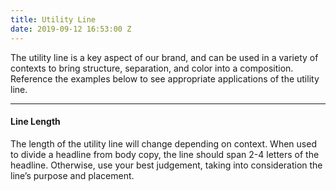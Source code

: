 ```yaml
---
title: Utility Line
date: 2019-09-12 16:53:00 Z
---
```


The utility line is a key aspect of our brand, and can be used in a variety of contexts to bring structure, separation, and color into a composition. Reference the examples below to see appropriate applications of the utility line.

___

#### **Line Length**

The length of the utility line will change depending on context. When used to divide a headline from body copy, the line should span 2-4 letters of the headline. Otherwise, use your best judgement, taking into consideration the line’s purpose and placement.